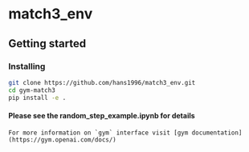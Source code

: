 # match3_env


## Getting started
### Installing
```bash
git clone https://github.com/hans1996/match3_env.git
cd gym-match3
pip install -e .
```

#### Please see the random_step_example.ipynb  for details

```
For more information on `gym` interface visit [gym documentation](https://gym.openai.com/docs/)
```
